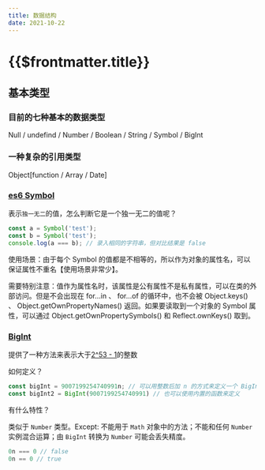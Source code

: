 ```yaml
---
title: 数据结构
date: 2021-10-22
---
```


# {{$frontmatter.title}}

## 基本类型

### 目前的七种基本的数据类型
Null / undefind / Number / Boolean / String / Symbol / BigInt

### 一种复杂的引用类型
Object[function / Array / Date]

### [es6 Symbol](https://www.runoob.com/w3cnote/es6-symbol.html)
表示`独一无二`的值，怎么判断它是一个独一无二的值呢？
```js
const a = Symbol('test');
const b = Symbol('test');
console.log(a === b); // 录入相同的字符串，但对比结果是 false
```
使用场景：由于每个 Symbol 的值都是不相等的，所以作为对象的属性名，可以保证属性不重名【使用场景非常少】。  

需要特别注意：值作为属性名时，该属性是公有属性不是私有属性，可以在类的外部访问。但是不会出现在 for...in 、 for...of 的循环中，也不会被 Object.keys() 、 Object.getOwnPropertyNames() 返回。如果要读取到一个对象的 Symbol 属性，可以通过 Object.getOwnPropertySymbols() 和 Reflect.ownKeys() 取到。

### [BigInt](https://developer.mozilla.org/zh-CN/docs/Web/JavaScript/Reference/Global_Objects/BigInt)
提供了一种方法来表示大于[2^53 - 1](../../2021/10/Javascript%20中的安全整数.md)的整数

如何定义？
```js
const bigInt = 9007199254740991n; // 可以用整数后加 n 的方式来定义一个 BigInt
const bigInt2 = BigInt(9007199254740991) // 也可以使用内置的函数来定义
```

有什么特性？

类似于 `Number` 类型。Except: 不能用于 `Math` 对象中的方法；不能和任何 `Number` 实例混合运算；由 `BigInt` 转换为 `Number` 可能会丢失精度。
```js
0n === 0 // false
0n == 0 // true
```


